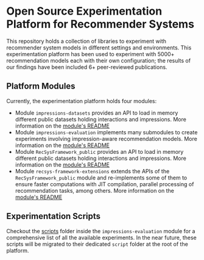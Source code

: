 # Open Source Experimentation Platform for Recommender Systems

This repository holds a collection of libraries to experiment with recommender system models in different settings and environments. This experimentation platform has been used to experiment with 5000+ recommendation models each with their own configuration; the results of our findings have been included 6+ peer-reviewed publications.

## Platform Modules
Currently, the experimentation platform holds four modules:

- Module `impressions-datasets` provides an API to load in memory different public datasets holding interactions and impressions. More information on the [module's README](./impressions-datasets/README.md)  
- Module `impressions-evaluation` implements many submodules to create experiments involving impression-aware recommendation models. More information on the [module's README](./impressions-datasets/README.md)  
- Module `RecSysFramework_public` provides an API to load in memory different public datasets holding interactions and impressions. More information on the [module's README](./RecSysFramework_public/README.md)
- Module `recsys-framework-extensions` extends the APIs of the `RecSysFramework_public` module and re-implements some of them to ensure faster computations with JIT compilation, parallel processing of recommendation tasks, among others. More information on the [module's README](./recsys-framework-extensions/README.md) 

## Experimentation Scripts

Checkout the [scripts](./impressions-evaluation/scripts/) folder inside the `impressions-evaluation` module for a comprehensive list of all the available experiments. In the near future, these scripts will be migrated to their dedicated `script` folder at the root of the platform.